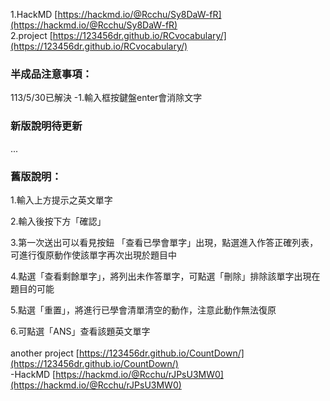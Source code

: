 1.HackMD [https://hackmd.io/@Rcchu/Sy8DaW-fR](https://hackmd.io/@Rcchu/Sy8DaW-fR)<br>
2.project [https://123456dr.github.io/RCvocabulary/](https://123456dr.github.io/RCvocabulary/)
<br>
### 半成品注意事項：
113/5/30已解決 -1.輸入框按鍵盤enter會消除文字

### 新版說明待更新
...
### 舊版說明：
1.輸入上方提示之英文單字

2.輸入後按下方「確認」

3.第一次送出可以看見按鈕
「查看已學會單字」出現，點選進入作答正確列表，可進行復原動作使該單字再次出現於題目中

4.點選「查看剩餘單字」，將列出未作答單字，可點選「刪除」排除該單字出現在題目的可能

5.點選「重置」，將進行已學會清單清空的動作，注意此動作無法復原

6.可點選「ANS」查看該題英文單字
<br>
<br>
another project [https://123456dr.github.io/CountDown/](https://123456dr.github.io/CountDown/)
<br>-HackMD [https://hackmd.io/@Rcchu/rJPsU3MW0](https://hackmd.io/@Rcchu/rJPsU3MW0)
